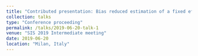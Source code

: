 ```yaml
---
title: "Contributed presentation: Bias reduced estimation of a fixed effects model for Expected Goals in association football"
collection: talks
type: "Conference proceeding"
permalink: /talks/2019-06-20-talk-1
venue: "SIS 2019 Intermediate meeting"
date: 2019-06-20
location: "Milan, Italy"
---
```

